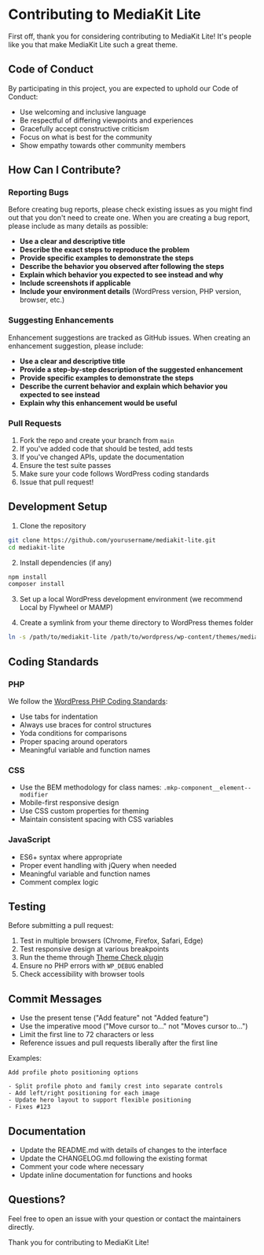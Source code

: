# Contributing to MediaKit Lite

First off, thank you for considering contributing to MediaKit Lite! It's people like you that make MediaKit Lite such a great theme.

## Code of Conduct

By participating in this project, you are expected to uphold our Code of Conduct:

- Use welcoming and inclusive language
- Be respectful of differing viewpoints and experiences
- Gracefully accept constructive criticism
- Focus on what is best for the community
- Show empathy towards other community members

## How Can I Contribute?

### Reporting Bugs

Before creating bug reports, please check existing issues as you might find out that you don't need to create one. When you are creating a bug report, please include as many details as possible:

- **Use a clear and descriptive title**
- **Describe the exact steps to reproduce the problem**
- **Provide specific examples to demonstrate the steps**
- **Describe the behavior you observed after following the steps**
- **Explain which behavior you expected to see instead and why**
- **Include screenshots if applicable**
- **Include your environment details** (WordPress version, PHP version, browser, etc.)

### Suggesting Enhancements

Enhancement suggestions are tracked as GitHub issues. When creating an enhancement suggestion, please include:

- **Use a clear and descriptive title**
- **Provide a step-by-step description of the suggested enhancement**
- **Provide specific examples to demonstrate the steps**
- **Describe the current behavior and explain which behavior you expected to see instead**
- **Explain why this enhancement would be useful**

### Pull Requests

1. Fork the repo and create your branch from `main`
2. If you've added code that should be tested, add tests
3. If you've changed APIs, update the documentation
4. Ensure the test suite passes
5. Make sure your code follows WordPress coding standards
6. Issue that pull request!

## Development Setup

1. Clone the repository
```bash
git clone https://github.com/yourusername/mediakit-lite.git
cd mediakit-lite
```

2. Install dependencies (if any)
```bash
npm install
composer install
```

3. Set up a local WordPress development environment (we recommend Local by Flywheel or MAMP)

4. Create a symlink from your theme directory to WordPress themes folder
```bash
ln -s /path/to/mediakit-lite /path/to/wordpress/wp-content/themes/mediakit-lite
```

## Coding Standards

### PHP

We follow the [WordPress PHP Coding Standards](https://developer.wordpress.org/coding-standards/wordpress-coding-standards/php/):

- Use tabs for indentation
- Always use braces for control structures
- Yoda conditions for comparisons
- Proper spacing around operators
- Meaningful variable and function names

### CSS

- Use the BEM methodology for class names: `.mkp-component__element--modifier`
- Mobile-first responsive design
- Use CSS custom properties for theming
- Maintain consistent spacing with CSS variables

### JavaScript

- ES6+ syntax where appropriate
- Proper event handling with jQuery when needed
- Meaningful variable and function names
- Comment complex logic

## Testing

Before submitting a pull request:

1. Test in multiple browsers (Chrome, Firefox, Safari, Edge)
2. Test responsive design at various breakpoints
3. Run the theme through [Theme Check plugin](https://wordpress.org/plugins/theme-check/)
4. Ensure no PHP errors with `WP_DEBUG` enabled
5. Check accessibility with browser tools

## Commit Messages

- Use the present tense ("Add feature" not "Added feature")
- Use the imperative mood ("Move cursor to..." not "Moves cursor to...")
- Limit the first line to 72 characters or less
- Reference issues and pull requests liberally after the first line

Examples:
```
Add profile photo positioning options

- Split profile photo and family crest into separate controls
- Add left/right positioning for each image
- Update hero layout to support flexible positioning
- Fixes #123
```

## Documentation

- Update the README.md with details of changes to the interface
- Update the CHANGELOG.md following the existing format
- Comment your code where necessary
- Update inline documentation for functions and hooks

## Questions?

Feel free to open an issue with your question or contact the maintainers directly.

Thank you for contributing to MediaKit Lite!